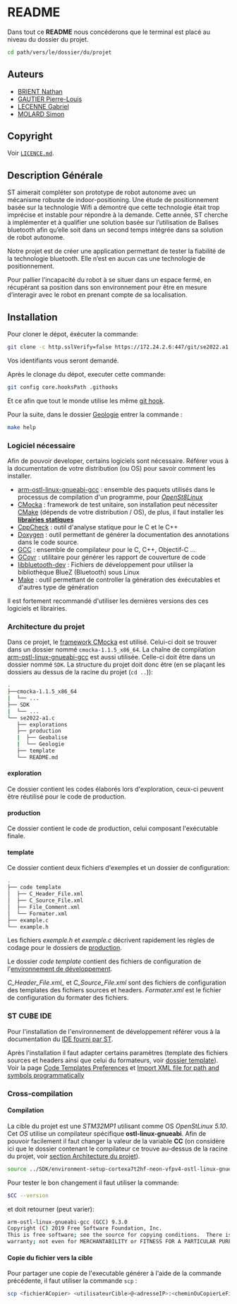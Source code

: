 # README

Dans tout ce __README__ nous concéderons que le terminal est placé au niveau du dossier du projet.

```bash
cd path/vers/le/dossier/du/projet
```

## Auteurs

* [BRIENT Nathan](https://www.linkedin.com/in/nathan-brient/)
* [GAUTIER Pierre-Louis](https://www.linkedin.com/in/pierre-louis-gautier-7b1b37165/)
* [LECENNE Gabriel](https://www.linkedin.com/in/gabriel-lecenne-461724180/)
* [MOLARD Simon](https://www.linkedin.com/in/simon-molard-071a55197/)

## Copyright

Voir [`LICENCE.md`](file://./LICENCE.md).

## Description Générale

ST aimerait compléter son prototype de robot autonome avec un mécanisme robuste de indoor-positioning. Une étude de positionnement basée sur la technologie Wifi a démontré que cette technologie était trop imprécise et instable pour répondre à la demande. Cette année, ST cherche à implémenter et à qualifier une solution basée sur l’utilisation de Balises bluetooth afin qu’elle soit dans un second temps intégrée dans sa solution de robot autonome.

Notre projet est de créer une application permettant de tester la fiabilité de la technologie bluetooth. Elle n’est en aucun cas une technologie de positionnement.

Pour pallier l’incapacité du robot à se situer dans un espace fermé, en récupérant sa position dans son environnement pour être en mesure d’interagir avec le robot en prenant compte de sa localisation.

## Installation

Pour cloner le dépot, éxécuter la commande:

```bash
git clone -c http.sslVerify=false https://172.24.2.6:447/git/se2022.a1.c
```

Vos identifiants vous seront demandé.

Après le clonage du dépot, executer cette commande:

```bash
git config core.hooksPath .githooks
```

Et ce afin que tout le monde utilise les même [git hook](https://www.atlassian.com/git/tutorials/git-hooks).

Pour la suite, dans le dossier [Geologie](#architecture-du-projet) entrer la commande :

```bash
make help
```

### Logiciel nécessaire

Afin de pouvoir developer, certains logiciels sont nécessaire. Référer vous à la documentation de votre distribution (ou OS) pour savoir comment les installer.

* [arm-ostl-linux-gnueabi-gcc](https://wiki.st.com/stm32mpu/wiki/Getting_started/STM32MP1_boards/STM32MP157x-EV1/Develop_on_Arm%C2%AE_Cortex%C2%AE-A7/Install_the_SDK) : ensemble des paquets utilisés dans le processus de compilation d'un programme, pour [_OpenSt8Linux_](#cross-compilation)
* [CMocka](https://cmocka.org/) : framework de test unitaire, son installation peut nécessiter  [CMake](https://cmake.org/) (dépends de votre distribution / OS), de plus, il faut installer les [__librairies statiques__](https://embeddedartistry.com/blog/2017/10/26/building-cmocka-as-a-static-library/)
* [CppCheck](http://cppcheck.sourceforge.net/) : outil d'analyse statique pour le C et le C++
* [Doxygen](https://www.doxygen.nl/index.html) : outil permettant de générer la documentation des annotations dans le code source.
* [GCC](https://gcc.gnu.org/) : ensemble de compilateur pour le C, C++, Objectif-C ...
* [GCovr](https://gcovr.com/en/stable/) : utilitaire pour générer les rapport de couverture de code
* [libbluetooth-dev](https://packages.debian.org/stretch/libbluetooth-dev) : Fichiers de développement pour utiliser la bibliothèque BlueZ (Bluetooth) sous Linux
* [Make](https://www.gnu.org/software/make/) : outil permettant de controller la génération des éxécutables et d'autres type de génération

Il est fortement recommandé d'utiliser les dernières versions des ces logiciels et librairies.

### Architecture du projet

Dans ce projet, le [framework CMocka](#logiciel-nécessaire) est utilisé. Celui-ci doit se trouver dans un dossier nommé `cmocka-1.1.5_x86_64`.
La chaîne de compilation [arm-ostl-linux-gnueabi-gcc](#logiciel-nécessaire) est aussi utilisée. Celle-ci doit être dans un dossier nommé `SDK`.
La structure du projet doit donc être (en se plaçant les dossiers au dessus de la racine du projet (`cd ..`)):

```bash
.
├──cmocka-1.1.5_x86_64
|  └── ...
├── SDK
|  └── ...
└── se2022-a1.c
   ├── explorations
   ├── production
   |  ├── Geobalise
   |  └── Geologie
   ├── template
   └── README.md
```

#### exploration

Ce dossier contient les codes élaborés lors d'exploration, ceux-ci peuvent être réutilisé pour le code de production.

#### production

Ce dossier contient le code de production, celui composant l'exécutable finale.

#### template

Ce dossier contient deux fichiers d'exemples et un dossier de configuration:

```bash
.
├── code template
│  ├── C_Header_File.xml
│  ├── C_Source_File.xml
│  ├── File_Comment.xml
│  └── Formater.xml
├── example.c
└── example.h
```

Les fichiers _exemple.h_ et _exemple.c_ décrivent rapidement les règles de codage pour le dossiers de [production](#production).

Le dossier _code template_ contient des fichiers de configuration de l'[environnement de développement](#st-cube-ide).

*C_Header_File.xml_* et *C_Source_File.xml* sont des fichiers de configuration des templates des fichiers sources et headers. *Formater.xml* est le fichier de configuration du formater des fichiers.

### ST CUBE IDE

Pour l'installation de l'environnement de développement référer vous à la documentation du [IDE fourni par ST](https://www.st.com/en/development-tools/stm32cubeide.html#documentation).

Après l'installation il faut adapter certains paramètres (template des fichiers sources et headers ainsi que celui du formateurs, voir [dossier template](#template)). Voir la page [Code Templates Preferences](https://www.eclipse.org/pdt/help/html/code_templates_preferences.htm) et [Import XML file for path and symbols programmatically](https://www.eclipse.org/forums/index.php/t/1096273/)

### Cross-compilation

#### Compilation

La cible du projet est une _STM32MP1_ utilisant comme OS _OpenStLinux 5.10_. Cet _OS_ utilise un compilateur spécifique __ostl-linux-gnueabi__.
Afin de pouvoir facilement il faut changer la valeur de la variable __CC__ (on considère ici que le dossier contenant le compilateur ce trouve au-dessus de la racine du projet, voir [section Architecture du projet](#architecture-du-projet)).

```bash
source ../SDK/environment-setup-cortexa7t2hf-neon-vfpv4-ostl-linux-gnueabi
```

Pour tester le bon changement il faut utiliser la commande:

```bash
$CC --version
```

et doit retourner (peut varier):

```bash
arm-ostl-linux-gnueabi-gcc (GCC) 9.3.0
Copyright (C) 2019 Free Software Foundation, Inc.
This is free software; see the source for copying conditions.  There is NO
warranty; not even for MERCHANTABILITY or FITNESS FOR A PARTICULAR PURPOSE.
```

#### Copie du fichier vers la cible

Pour partager une copie de l'executable générer à l'aide de la commande précédente, il faut utiliser la commande `scp` :

```bash
scp <fichierACopier> <utilisateurCible>@<adresseIP>:<cheminOuCopierLeFichier>
```
